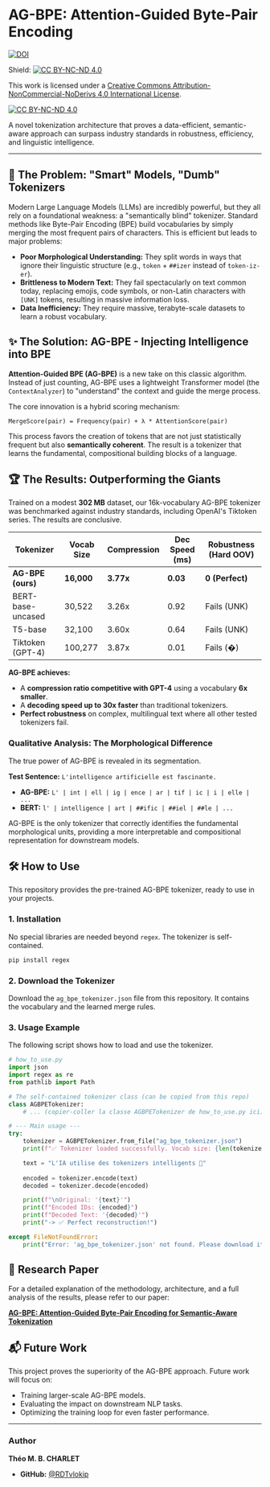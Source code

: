 # AG-BPE: Attention-Guided Byte-Pair Encoding

[![DOI](https://zenodo.org/badge/DOI/10.5281/zenodo.15864340.svg)](https://doi.org/10.5281/zenodo.15864340)

Shield: [![CC BY-NC-ND 4.0][cc-by-nc-nd-shield]][cc-by-nc-nd]

This work is licensed under a
[Creative Commons Attribution-NonCommercial-NoDerivs 4.0 International License][cc-by-nc-nd].

[![CC BY-NC-ND 4.0][cc-by-nc-nd-image]][cc-by-nc-nd]

[cc-by-nc-nd]: http://creativecommons.org/licenses/by-nc-nd/4.0/
[cc-by-nc-nd-image]: https://licensebuttons.net/l/by-nc-nd/4.0/88x31.png
[cc-by-nc-nd-shield]: https://img.shields.io/badge/License-CC%20BY--NC--ND%204.0-lightgrey.svg

A novel tokenization architecture that proves a data-efficient, semantic-aware approach can surpass industry standards in robustness, efficiency, and linguistic intelligence.

---

## 🚀 The Problem: "Smart" Models, "Dumb" Tokenizers

Modern Large Language Models (LLMs) are incredibly powerful, but they all rely on a foundational weakness: a "semantically blind" tokenizer. Standard methods like Byte-Pair Encoding (BPE) build vocabularies by simply merging the most frequent pairs of characters. This is efficient but leads to major problems:

- **Poor Morphological Understanding:** They split words in ways that ignore their linguistic structure (e.g., `token` + `##izer` instead of `token-iz-er`).
- **Brittleness to Modern Text:** They fail spectacularly on text common today, replacing emojis, code symbols, or non-Latin characters with `[UNK]` tokens, resulting in massive information loss.
- **Data Inefficiency:** They require massive, terabyte-scale datasets to learn a robust vocabulary.

## ✨ The Solution: AG-BPE - Injecting Intelligence into BPE

**Attention-Guided BPE (AG-BPE)** is a new take on this classic algorithm. Instead of just counting, AG-BPE uses a lightweight Transformer model (the `ContextAnalyzer`) to "understand" the context and guide the merge process.

The core innovation is a hybrid scoring mechanism:
```
MergeScore(pair) = Frequency(pair) + λ * AttentionScore(pair)
```
This process favors the creation of tokens that are not just statistically frequent but also **semantically coherent**. The result is a tokenizer that learns the fundamental, compositional building blocks of a language.

## 🏆 The Results: Outperforming the Giants

Trained on a modest **302 MB** dataset, our 16k-vocabulary AG-BPE tokenizer was benchmarked against industry standards, including OpenAI's Tiktoken series. The results are conclusive.

| Tokenizer           | Vocab Size | Compression | Dec Speed (ms) | Robustness (Hard OOV) |
| ------------------- | ---------- | ----------- | -------------- | --------------------- |
| **AG-BPE (ours)**   | **16,000** | **3.77x**   | **0.03**       | **0 (Perfect)**       |
| BERT-base-uncased   | 30,522     | 3.26x       | 0.92           | Fails (UNK)           |
| T5-base             | 32,100     | 3.60x       | 0.64           | Fails (UNK)           |
| Tiktoken (GPT-4)    | 100,277    | 3.87x       | 0.01           | Fails (�)             |

**AG-BPE achieves:**
- A **compression ratio competitive with GPT-4** using a vocabulary **6x smaller**.
- A **decoding speed up to 30x faster** than traditional tokenizers.
- **Perfect robustness** on complex, multilingual text where all other tested tokenizers fail.

### Qualitative Analysis: The Morphological Difference

The true power of AG-BPE is revealed in its segmentation.

**Test Sentence:** `L'intelligence artificielle est fascinante.`

- **AG-BPE:** `L' | int | ell | ig | ence | ar | tif | ic | i | elle | ...`
- **BERT:** `l' | intelligence | art | ##ific | ##iel | ##le | ...`

AG-BPE is the only tokenizer that correctly identifies the fundamental morphological units, providing a more interpretable and compositional representation for downstream models.

## 🛠️ How to Use

This repository provides the pre-trained AG-BPE tokenizer, ready to use in your projects.

### 1. Installation
No special libraries are needed beyond `regex`. The tokenizer is self-contained.

```bash
pip install regex
```

### 2. Download the Tokenizer
Download the `ag_bpe_tokenizer.json` file from this repository. It contains the vocabulary and the learned merge rules.

### 3. Usage Example
The following script shows how to load and use the tokenizer.

```python
# how_to_use.py
import json
import regex as re
from pathlib import Path

# The self-contained tokenizer class (can be copied from this repo)
class AGBPETokenizer:
    # ... (copier-coller la classe AGBPETokenizer de how_to_use.py ici) ...

# --- Main usage ---
try:
    tokenizer = AGBPETokenizer.from_file("ag_bpe_tokenizer.json")
    print(f"✅ Tokenizer loaded successfully. Vocab size: {len(tokenizer.vocab)}")

    text = "L'IA utilise des tokenizers intelligents 🚀"
    
    encoded = tokenizer.encode(text)
    decoded = tokenizer.decode(encoded)

    print(f"\nOriginal: '{text}'")
    print(f"Encoded IDs: {encoded}")
    print(f"Decoded Text: '{decoded}'")
    print("-> ✅ Perfect reconstruction!")

except FileNotFoundError:
    print("Error: 'ag_bpe_tokenizer.json' not found. Please download it from the repository.")
```

## 📜 Research Paper

For a detailed explanation of the methodology, architecture, and a full analysis of the results, please refer to our paper:

**[AG-BPE: Attention-Guided Byte-Pair Encoding for Semantic-Aware Tokenization](Attention_Guided_BPE__AG_BPE_Théo_CHARLET.pdf)**

## 📬 Future Work
This project proves the superiority of the AG-BPE approach. Future work will focus on:
- Training larger-scale AG-BPE models.
- Evaluating the impact on downstream NLP tasks.
- Optimizing the training loop for even faster performance.

---

### Author
**Théo M. B. CHARLET**
- **GitHub:** [@RDTvlokip](https://github.com/RDTvlokip)
